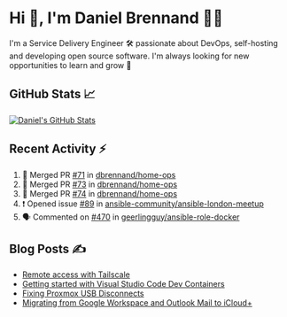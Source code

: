# Hi 👋, I'm Daniel Brennand 👨‍💻

I'm a Service Delivery Engineer 🛠 passionate about DevOps, self-hosting and developing open source software. I'm always looking for new opportunities to learn and grow 🌱

## GitHub Stats 📈

[![Daniel's GitHub Stats](https://github-readme-stats.vercel.app/api?username=dbrennand&show_icons=true&count_private=true&hide_border=true&theme=dark)](https://github.com/anuraghazra/github-readme-stats)

## Recent Activity ⚡

<!--START_SECTION:activity-->
1. 🎉 Merged PR [#71](https://github.com/dbrennand/home-ops/pull/71) in [dbrennand/home-ops](https://github.com/dbrennand/home-ops)
2. 🎉 Merged PR [#73](https://github.com/dbrennand/home-ops/pull/73) in [dbrennand/home-ops](https://github.com/dbrennand/home-ops)
3. 🎉 Merged PR [#74](https://github.com/dbrennand/home-ops/pull/74) in [dbrennand/home-ops](https://github.com/dbrennand/home-ops)
4. ❗ Opened issue [#89](https://github.com/ansible-community/ansible-london-meetup/issues/89) in [ansible-community/ansible-london-meetup](https://github.com/ansible-community/ansible-london-meetup)
5. 🗣 Commented on [#470](https://github.com/geerlingguy/ansible-role-docker/issues/470#issuecomment-2419471448) in [geerlingguy/ansible-role-docker](https://github.com/geerlingguy/ansible-role-docker)
<!--END_SECTION:activity-->

## Blog Posts ✍

<!-- BLOG-POST-LIST:START -->
- [Remote access with Tailscale](https://danielbrennand.com/blog/tailscale/)
- [Getting started with Visual Studio Code Dev Containers](https://danielbrennand.com/blog/vscode-dev-containers/)
- [Fixing Proxmox USB Disconnects](https://danielbrennand.com/blog/proxmox-fix-usb-disconnect/)
- [Migrating from Google Workspace and Outlook Mail to iCloud+](https://danielbrennand.com/blog/google-outlook-to-icloud+/)
<!-- BLOG-POST-LIST:END -->
